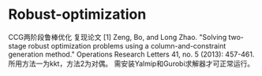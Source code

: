 # Robust-optimization
CCG两阶段鲁棒优化
复现论文 [1] Zeng, Bo, and Long Zhao. "Solving two-stage robust optimization problems using a column-and-constraint generation method." Operations Research Letters 41, no. 5 (2013): 457-461.
所用方法一为kkt，方法2为对偶。
需安装Yalmip和Gurobi求解器才可正常运行。
